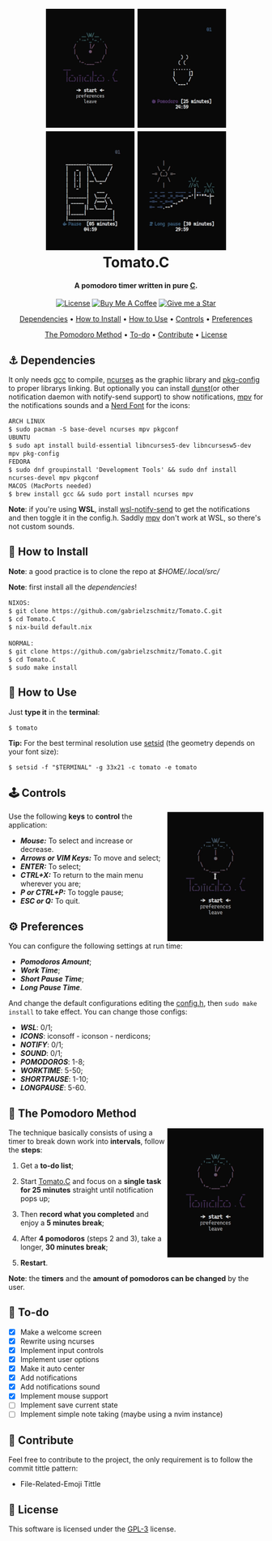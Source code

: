 <h1 align="center">
    <br>
    <img src="./media/tomato.gif" alt="tomatowelcome" width="175px">
    <img src="./media/coffee.gif" alt="tomatocoffee" width="175px">
    <img src="./media/machine.gif" alt="tomatomachine" width="175px">
    <img src="./media/beach.gif" alt="tomatobeach" width="175px">
    <br>
    Tomato.C
    <br>
</h1>

<h4 align="center">A pomodoro timer written in pure <a href="https://www.open-std.org/JTC1/SC22/WG14/www/standards" target="_blank">C</a>.</h4>

<p align="center">
<a href="./LICENSE"><img src="https://img.shields.io/badge/license-GPL-3.svg" alt="License"></a>
<a href="https://www.buymeacoffee.com/gabrielzschmitz" target="_blank"><img src="https://www.buymeacoffee.com/assets/img/custom_images/orange_img.png" alt="Buy Me A Coffee" style="height: 20px !important;width: 87px;" ></a>
<a href="https://github.com/gabrielzschmitz/Tomato.C"><img src="https://img.shields.io/github/stars/gabrielzschmitz/Tomato.C?style=social" alt="Give me a Star"></a>
</p>

<p align="center">
  <a href="#-dependencies">Dependencies</a> •
  <a href="#-how-to-install">How to Install</a> •
  <a href="#-how-to-use">How to Use</a> •
  <a href="#%EF%B8%8F-controls">Controls</a> •
  <a href="#%EF%B8%8F-preferences">Preferences</a>
</p>

<p align="center">
  <a href="#-the-pomodoro-method">The Pomodoro Method</a> •
  <a href="#-to-do">To-do</a> •
  <a href="#-contribute">Contribute</a> •
  <a href="#-license">License</a>
</p>

## ⚓ Dependencies

It only needs [gcc](https://gcc.gnu.org/) to compile, [ncurses](https://invisible-island.net/ncurses/) as the graphic library and [pkg-config](https://github.com/freedesktop/pkg-config) to proper librarys linking.
But optionally you can install [dunst](https://github.com/dunst-project/dunst)(or other notification daemon with notify-send support) to show notifications, [mpv](https://mpv.io/) for the notifications sounds and a [Nerd Font](https://www.nerdfonts.com/) for the icons:

```
ARCH LINUX
$ sudo pacman -S base-devel ncurses mpv pkgconf
UBUNTU
$ sudo apt install build-essential libncurses5-dev libncursesw5-dev mpv pkg-config
FEDORA
$ sudo dnf groupinstall 'Development Tools' && sudo dnf install ncurses-devel mpv pkgconf
MACOS (MacPorts needed)
$ brew install gcc && sudo port install ncurses mpv
```

<b>Note</b>: if you're using <b>WSL</b>, install [wsl-notify-send](https://github.com/stuartleeks/wsl-notify-send) to get the notifications and then toggle it in the config.h. Saddly [mpv](https://mpv.io/) don't work at WSL, so there's not custom sounds.

## 💾 How to Install
<b>Note</b>: a good practice is to clone the repo at <i>$HOME/.local/src/</i>

<b>Note</b>: first install all the <i>dependencies</i>!

```
NIXOS:
$ git clone https://github.com/gabrielzschmitz/Tomato.C.git
$ cd Tomato.C
$ nix-build default.nix

NORMAL:
$ git clone https://github.com/gabrielzschmitz/Tomato.C.git
$ cd Tomato.C
$ sudo make install
```

## 🚀 How to Use

Just <b>type it</b> in the <b>terminal</b>:
```
$ tomato
```

<b>Tip:</b> For the best terminal resolution use [setsid](https://man7.org/linux/man-pages/man1/setsid.1.html) (the geometry depends on your font size):
```
$ setsid -f "$TERMINAL" -g 33x21 -c tomato -e tomato
```

## 🕹️ Controls
<img src="./media/preferences.gif" alt="preferences" width="190" align="right">

Use the following <b>keys</b> to <b>control</b> the application:
 * <b><i>Mouse:</i></b> To select and increase or decrease.
 * <b><i>Arrows or VIM Keys:</i></b> To move and select;
 * <b><i>ENTER:</i></b> To select;
 * <b><i>CTRL+X:</i></b> To return to the main menu wherever you are;
 * <b><i>P or CTRL+P:</i></b> To toggle pause;
 * <b><i>ESC or Q:</i></b> To quit.

## ⚙️ Preferences
You can configure the following settings at run time:

 * <b><i>Pomodoros Amount</i></b>;
 * <b><i>Work Time</i></b>;
 * <b><i>Short Pause Time</i></b>;
 * <b><i>Long Pause Time</i></b>.

And change the default configurations editing the [config.h](https://github.com/gabrielzschmitz/Tomato.C/blob/master/config.h), then `sudo make install` to take effect.
You can change those configs:

 * <b><i>WSL</i></b>: 0/1;
 * <b><i>ICONS</i></b>: iconsoff - iconson - nerdicons;
 * <b><i>NOTIFY</i></b>: 0/1;
 * <b><i>SOUND</i></b>: 0/1;
 * <b><i>POMODOROS</i></b>: 1-8;
 * <b><i>WORKTIME</i></b>: 5-50;
 * <b><i>SHORTPAUSE</i></b>: 1-10;
 * <b><i>LONGPAUSE</i></b>: 5-60.

## 🍅 The Pomodoro Method
<img src="./media/tomatomethod.gif" alt="tomatomethod" width="190px" align="right">

The technique basically consists of using a timer to break down work into <b>intervals</b>, follow the <b>steps</b>:

 1. Get a <b>to-do list</b>;

 2. Start [Tomato.C](https://github.com/gabrielzschmitz/Tomato.C) and focus on a <b>single task for 25 minutes</b> straight until notification pops up;

 3. Then <b>record what you completed</b> and enjoy a <b>5 minutes break</b>;

 4. After <b>4 pomodoros</b> (steps 2 and 3), take a longer, <b>30 minutes break</b>;

 5. <b>Restart</b>.

<b>Note</b>: the <b>timers</b> and the <b>amount of pomodoros can be changed</b> by the user.
## 📝 To-do
- [X] Make a welcome screen
- [X] Rewrite using ncurses
- [X] Implement input controls
- [X] Implement user options
- [X] Make it auto center
- [X] Add notifications
- [X] Add notifications sound
- [X] Implement mouse support
- [ ] Implement save current state
- [ ] Implement simple note taking (maybe using a nvim instance)

## 🤝 Contribute
Feel free to contribute to the project, the only requirement is to follow the commit tittle pattern:

 * File-Related-Emoji Tittle

## 📜 License
This software is licensed under the [GPL-3](./LICENSE) license.

